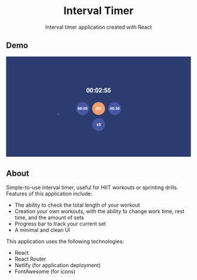 <p align="center">
<h1 align="center"><b>Interval Timer</b></h1>
<p align="center">Interval timer application created with React</p>
</p>

## **Demo**

![gif of application](/src/images/demo.gif)

## **About**

Simple-to-use interval timer, useful for HIIT workouts or sprinting drills.  Features of this application include:
- The ability to check the total length of your workout
- Creation your own workouts, with the ability to change work time, rest time, and the amount of sets
- Progress bar to track your current set
- A minimal and clean UI

This application uses the following technologies:
- React
- React Router
- Netlify (for application deployment)
- FontAwesome (for icons)